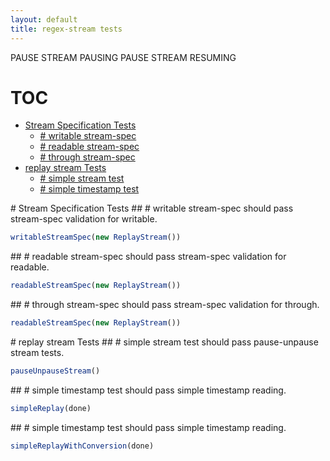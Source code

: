 ```yaml
---
layout: default
title: regex-stream tests
---
```


PAUSE STREAM PAUSING
PAUSE STREAM RESUMING
# TOC
   - [Stream Specification Tests](#stream-specification-tests)
     - [# writable stream-spec](#stream-specification-tests--writable-stream-spec)
     - [# readable stream-spec](#stream-specification-tests--readable-stream-spec)
     - [# through stream-spec](#stream-specification-tests--through-stream-spec)
   - [replay stream Tests](#replay-stream-tests)
     - [# simple stream test](#replay-stream-tests--simple-stream-test)
     - [# simple timestamp test](#replay-stream-tests--simple-timestamp-test)
<a name="" />
 
<a name="stream-specification-tests" />
# Stream Specification Tests
<a name="stream-specification-tests--writable-stream-spec" />
## # writable stream-spec
should pass stream-spec validation for writable.

```js
writableStreamSpec(new ReplayStream())
```

<a name="stream-specification-tests--readable-stream-spec" />
## # readable stream-spec
should pass stream-spec validation for readable.

```js
readableStreamSpec(new ReplayStream())
```

<a name="stream-specification-tests--through-stream-spec" />
## # through stream-spec
should pass stream-spec validation for through.

```js
readableStreamSpec(new ReplayStream())
```

<a name="replay-stream-tests" />
# replay stream Tests
<a name="replay-stream-tests--simple-stream-test" />
## # simple stream test
should pass pause-unpause stream tests.

```js
pauseUnpauseStream()
```

<a name="replay-stream-tests--simple-timestamp-test" />
## # simple timestamp test
should pass simple timestamp reading.

```js
simpleReplay(done)
```

<a name="replay-stream-tests--simple-timestamp-test" />
## # simple timestamp test
should pass simple timestamp reading.

```js
simpleReplayWithConversion(done)
```

